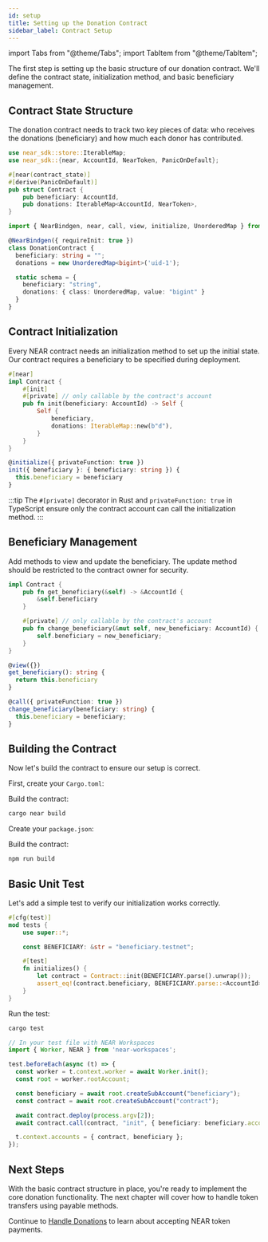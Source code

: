 ```yaml
---
id: setup
title: Setting up the Donation Contract
sidebar_label: Contract Setup
---
```


import Tabs from "@theme/Tabs";
import TabItem from "@theme/TabItem";

The first step is setting up the basic structure of our donation contract. We'll define the contract state, initialization method, and basic beneficiary management.

## Contract State Structure

The donation contract needs to track two key pieces of data: who receives the donations (beneficiary) and how much each donor has contributed.

<Tabs>
  <TabItem value="rust" label="Rust" default>

```rust
use near_sdk::store::IterableMap;
use near_sdk::{near, AccountId, NearToken, PanicOnDefault};

#[near(contract_state)]
#[derive(PanicOnDefault)]
pub struct Contract {
    pub beneficiary: AccountId,
    pub donations: IterableMap<AccountId, NearToken>,
}
```

  </TabItem>
  <TabItem value="ts" label="TypeScript">

```ts
import { NearBindgen, near, call, view, initialize, UnorderedMap } from 'near-sdk-js'

@NearBindgen({ requireInit: true })
class DonationContract {
  beneficiary: string = "";
  donations = new UnorderedMap<bigint>('uid-1');

  static schema = {
    beneficiary: "string",
    donations: { class: UnorderedMap, value: "bigint" }
  }
}
```

  </TabItem>
</Tabs>

## Contract Initialization

Every NEAR contract needs an initialization method to set up the initial state. Our contract requires a beneficiary to be specified during deployment.

<Tabs>
  <TabItem value="rust" label="Rust">

```rust
#[near]
impl Contract {
    #[init]
    #[private] // only callable by the contract's account
    pub fn init(beneficiary: AccountId) -> Self {
        Self {
            beneficiary,
            donations: IterableMap::new(b"d"),
        }
    }
}
```

  </TabItem>
  <TabItem value="ts" label="TypeScript">

```ts
@initialize({ privateFunction: true })
init({ beneficiary }: { beneficiary: string }) {
  this.beneficiary = beneficiary
}
```

  </TabItem>
</Tabs>

:::tip
The `#[private]` decorator in Rust and `privateFunction: true` in TypeScript ensure only the contract account can call the initialization method.
:::

## Beneficiary Management

Add methods to view and update the beneficiary. The update method should be restricted to the contract owner for security.

<Tabs>
  <TabItem value="rust" label="Rust">

```rust
impl Contract {
    pub fn get_beneficiary(&self) -> &AccountId {
        &self.beneficiary
    }

    #[private] // only callable by the contract's account
    pub fn change_beneficiary(&mut self, new_beneficiary: AccountId) {
        self.beneficiary = new_beneficiary;
    }
}
```

  </TabItem>
  <TabItem value="ts" label="TypeScript">

```ts
@view({})
get_beneficiary(): string { 
  return this.beneficiary 
}

@call({ privateFunction: true })
change_beneficiary(beneficiary: string) {
  this.beneficiary = beneficiary;
}
```

  </TabItem>
</Tabs>

## Building the Contract

Now let's build the contract to ensure our setup is correct.

<Tabs>
  <TabItem value="rust" label="Rust">

First, create your `Cargo.toml`:

<Github fname="Cargo.toml"
        url="https://github.com/near-examples/donation-examples/blob/main/contract-rs/Cargo.toml"
        start="1" end="15" />

Build the contract:
```bash
cargo near build
```

  </TabItem>
  <TabItem value="ts" label="TypeScript">

Create your `package.json`:

<Github fname="package.json"
        url="https://github.com/near-examples/donation-examples/blob/main/contract-ts/package.json"
        start="1" end="12" />

Build the contract:
```bash
npm run build
```

  </TabItem>
</Tabs>

## Basic Unit Test

Let's add a simple test to verify our initialization works correctly.

<Tabs>
  <TabItem value="rust" label="Rust">

```rust
#[cfg(test)]
mod tests {
    use super::*;

    const BENEFICIARY: &str = "beneficiary.testnet";

    #[test]
    fn initializes() {
        let contract = Contract::init(BENEFICIARY.parse().unwrap());
        assert_eq!(contract.beneficiary, BENEFICIARY.parse::<AccountId>().unwrap());
    }
}
```

Run the test:
```bash
cargo test
```

  </TabItem>
  <TabItem value="ts" label="TypeScript">

```ts
// In your test file with NEAR Workspaces
import { Worker, NEAR } from 'near-workspaces';

test.beforeEach(async (t) => {
  const worker = t.context.worker = await Worker.init();
  const root = worker.rootAccount;

  const beneficiary = await root.createSubAccount("beneficiary");
  const contract = await root.createSubAccount("contract");

  await contract.deploy(process.argv[2]);
  await contract.call(contract, "init", { beneficiary: beneficiary.accountId });

  t.context.accounts = { contract, beneficiary };
});
```

  </TabItem>
</Tabs>

## Next Steps

With the basic contract structure in place, you're ready to implement the core donation functionality. The next chapter will cover how to handle token transfers using payable methods.

Continue to [Handle Donations](2-donations.md) to learn about accepting NEAR token payments.